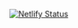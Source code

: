 [![Netlify Status](https://api.netlify.com/api/v1/badges/0fdff9e2-bd7f-4b07-9734-ce4c36816430/deploy-status)](https://app.netlify.com/sites/nifty-elion-c10dee/deploys)
